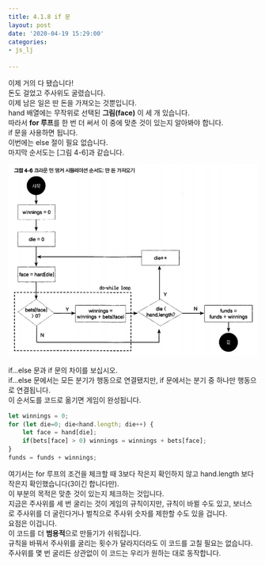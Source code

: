 ```yaml
---
title: 4.1.8 if 문
layout: post
date: '2020-04-19 15:29:00'
categories:
- js_lj

---
```


이제 거의 다 됐습니다!  
돈도 걸었고 주사위도 굴렸습니다.  
이제 남은 일은 딴 돈을 가져오는 것뿐입니다.  
hand 배열에는 무작위로 선택된 **그림(face)** 이 세 개 있습니다.  
따라서 **for 루프**를 한 번 더 써서 이 중에 맞춘 것이 있는지 알아봐야 합니다.  
if 문을 사용하면 됩니다.  
이번에는 else 절이 필요 없습니다.  
마지막 순서도는 [그림 4-6]과 같습니다.

![이미지](/static/img/learningjs/image36.jpg)

if...else 문과 if 문의 차이를 보십시오.  
if...else 문에서는 모든 분기가 행동으로 연결됐지만, if 문에서는 분기 중 하나만 행동으로 연결됩니다.  
이 순서도를 코드로 옮기면 게임이 완성됩니다.

```javascript
let winnings = 0;
for (let die=0; die<hand.length; die++) {
	let face = hand[die];
	if(bets[face] > 0) winnings = winnings + bets[face];
}
funds = funds + winnings;
```

여기서는 for 루프의 조건을 체크할 때 3보다 작은지 확인하지 않고 hand.length 보다 작은지 확인했습니다(3이긴 합니다만).  
이 부분의 목적은 맞춘 것이 있는지 체크하는 것입니다.  
지금은 주사위를 세 번 굴리는 것이 게임의 규칙이지만, 규칙이 바뀔 수도 있고, 보너스로 주사위를 더 굴린다거나 벌칙으로 주사위 숫자를 제한할 수도 있을 겁니다.  
요점은 이겁니다.  
이 코드를 더 **범용적**으로 만들기가 쉬워집니다.  
규칙을 바꿔서 주사위를 굴리는 횟수가 달라지더라도 이 코드를 고칠 필요는 없습니다.  
주사위를 몇 번 굴리든 상관없이 이 코드는 우리가 원하는 대로 동작합니다.